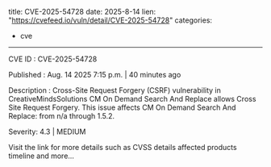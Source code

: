  
title: CVE-2025-54728
date: 2025-8-14
lien: "https://cvefeed.io/vuln/detail/CVE-2025-54728"
categories:
  - cve
---

CVE ID : CVE-2025-54728

Published :  Aug. 14
2025
7:15 p.m. | 40 minutes ago

Description : Cross-Site Request Forgery (CSRF) vulnerability in CreativeMindsSolutions CM On Demand Search And Replace allows Cross Site Request Forgery. This issue affects CM On Demand Search And Replace: from n/a through 1.5.2.

Severity: 4.3 | MEDIUM

Visit the link for more details
such as CVSS details
affected products
timeline
and more...
